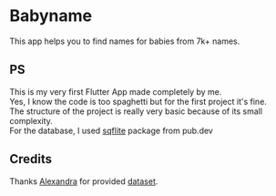# Babyname

This app helps you to find names for babies from 7k+ names.

## PS
This is my very first Flutter App made completely by me. <br>
Yes, I know the code is too spaghetti but for the first project it's fine. <br>
The structure of the project is really very basic because of its small complexity. <br>
For the database, I used <a href="https://pub.dev/packages/sqflite">sqflite</a> package from pub.dev <br>

## Credits
Thanks <a href="https://data.world/alexandra">Alexandra</a> for provided <a href="https://data.world/alexandra/baby-names">dataset</a>.
